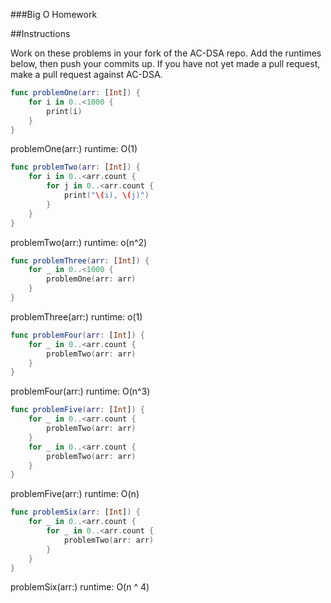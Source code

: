 ###Big O Homework

##Instructions

Work on these problems in your fork of the AC-DSA repo.  Add the runtimes below, then push your commits up.  If you have not yet made a pull request, make a pull request against AC-DSA.

```swift
func problemOne(arr: [Int]) {
    for i in 0..<1000 {
        print(i)
    }
}
```

problemOne(arr:) runtime: O(1)



```swift
func problemTwo(arr: [Int]) {
    for i in 0..<arr.count {
        for j in 0..<arr.count {
            print("\(i), \(j)")
        }
    }
}
```


problemTwo(arr:) runtime: o(n^2)



```swift
func problemThree(arr: [Int]) {
    for _ in 0..<1000 {
        problemOne(arr: arr)
    }
}
```


problemThree(arr:) runtime: o(1)



```swift
func problemFour(arr: [Int]) {
    for _ in 0..<arr.count {
        problemTwo(arr: arr)
    }
}
```



problemFour(arr:) runtime: O(n^3)


```swift
func problemFive(arr: [Int]) {
    for _ in 0..<arr.count {
        problemTwo(arr: arr)
    }
    for _ in 0..<arr.count {
        problemTwo(arr: arr)
    }
}
```

problemFive(arr:) runtime: O(n)


```swift
func problemSix(arr: [Int]) {
    for _ in 0..<arr.count {
        for _ in 0..<arr.count {
            problemTwo(arr: arr)
        }
    }
}
```

problemSix(arr:) runtime: O(n ^ 4)
